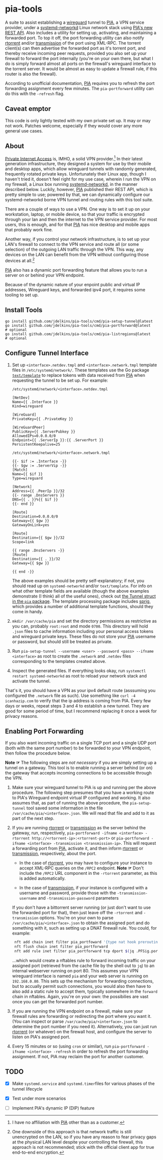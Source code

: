 # pia-tools

A suite to assist establishing a [wireguard][] tunnel to [PIA][], a VPN service
provider, under a [systemd-networkd][] Linux network stack using [PIA's new
REST API](https://github.com/pia-foss/manual-connections). Also includes
a utility for setting up, activating, and maintaining a forwarded port. To top
it off, the port forwarding utility can also notify [rtorrent][] and/or
[transmission][] of the port using XML-RPC. The torrent client(s) can then
advertise the forwarded port as it's torrent port, and thereby receive incoming
peer requests, provided you also set up your firewall to forward the port
internally (you're on your own there, but what I do is simply forward almost
all ports on the firewall's wireguard interface to the torrent server. It
would be almost as easy to update a firewall rule, if this router is also the
firewall).

According to unofficial documentation, [PIA][] requires you to refresh the port
forwarding assignment every few minutes. The `pia-portforward` utility can do
this with the `-refresh` flag.

## Caveat emptor

This code is only lightly tested with my own private set up. It may or may not
work. Patches welcome, especially if they would cover any more general use cases.

## About

[Private Internet Access][PIA] is, IMHO, a solid VPN provider.[^1] In their
latest generation infrastructure, they designed a system for use by their
mobile and desktop apps, which allow wireguard tunnels with randomly generated,
frequently rotated private keys. Unfortunately their Linux app, though
I haven't tried it, doesn't feel right for my use case, wherein I run the VPN
on my firewall, a Linux box running [systemd-networkd][], in the manner
described below. Luckily, however, [PIA][] published their REST API, which is
pretty simple to use; powered by that, we can dynamically configure our
systemd-networkd borne VPN tunnel and routing rules with this tool suite.

There are a couple of ways to use a VPN. One way is to set it up on your
workstation, laptop, or mobile device, so that your traffic is encrypted
through your lan and then the internet to the VPN service provider. For most
users, this is enough, and for that [PIA][] has nice desktop and mobile apps
that probably work fine.

Another way, if you control your network infrastructure, is to set up your
LAN's firewall to connect to the VPN service and route all (or some selection)
of the outgoing LAN traffic through the VPN. This way, any devices on the LAN
can benefit from the VPN without configuring those devices at all.[^2]

[PIA][] also has a dynamic port forwarding feature that allows you to run
a server on or behind your VPN endpoint.

Because of the dynamic nature of your enpoint public and virtual IP addresses,
Wireguard keys, and forwarded ipv4 port, it requires some tooling to set up.

[^1]: I have no affiliation with [PIA][] other than as a customer.

[^2]: One downside of this approach is that network traffic is still
  unencrypted on the LAN, so if you have any reason to fear privacy gaps at the
  physical LAN level despite your controlling the firewall, this approach is
  not recommended; stick with the official client app for true end-to-end
  encryption.

## Install Tools

    go install github.com/jdelkins/pia-tools/cmd/pia-setup-tunnel@latest
    go install github.com/jdelkins/pia-tools/cmd/pia-portforward@latest     # optional
    go install github.com/jdelkins/pia-tools/cmd/pia-listregions@latest     # optional

## Configure Tunnel Interface

1. Set up `<interface>.netdev.tmpl` and `<interface>.network.tmpl` template
   files in `/etc/systemd/network/`. These templates use the Go package
   [`text/template`](https://pkg.go.dev/text/template) to replace tokens with
   data received from [PIA][] when requesting the tunnel to be set up. For
   example:

    `/etc/systemd/network/<interface>.netdev.tmpl`
    ```
    [NetDev]
    Name={{ .Interface }}
    Kind=wireguard

    [WireGuard]
    PrivateKey={{ .PrivateKey }}

    [WireGuardPeer]
    PublicKey={{ .ServerPubkey }}
    AllowedIPs=0.0.0.0/0
    Endpoint={{ .ServerIp }}:{{ .ServerPort }}
    PersistentKeepalive=25
    ```

    `/etc/systemd/network/<interface>.network.tmpl`
    ```
    {{- $if := .Interface -}}
    {{- $gw := .ServerVip -}}
    [Match]
    Name={{ $if }}
    Type=wireguard

    [Network]
    Address={{ .PeerIp }}/32
    {{- range .DnsServers }}
    DNS={{ . }}%{{ $if }}
    {{- end }}

    [Route]
    Destination=0.0.0.0/0
    Gateway={{ $gw }}
    GatewayOnLink=yes

    [Route]
    Destination={{ $gw }}/32
    Scope=link

    {{ range .DnsServers -}}
    [Route]
    Destination={{ . }}/32
    Gateway={{ $gw }}

    {{ end -}}
    ```

    The above examples should be pretty self-explanatory; if not, you should
    read up on `systemd-networkd` and/or `text/template`. For info on what
    other template fields are available (though the above examples demonstrate
    (I think) all of the useful ones), check out [the Tunnel struct in the
    `pia` package][tun]. The template processing package includes [sprig][],
    which provides a number of additional template functions, should they come
    in handy.

2. `mkdir /var/cache/pia` and set the directory permissions as restrictive as
   you can, probably `root:root` and mode `0700`. This directory will hold
   `.json` files to cache information including your personal access tokens and
   wireguard private keys. These files do not store your [PIA][] username or
   password, but should still be treated as private.

3. Run `pia-setup-tunnel --username <user> --password <pass> --ifname <interface>`
   as root to create the `.network` and `.netdev` files corresponding to the
   templates created above.

4. Inspect the generated files. If everything looks okay, run `systemctl
   restart systemd-networkd` as root to reload your network stack and activate
   the tunnel.

That's it, you should have a VPN as your ipv4 default route (asssuming you
configured the `.network` file as such). Use something like `curl -4
icanhazip.com` to verify that the ip address is coming from PIA. Every few days
or weeks, repeat steps 3 and 4 to establish a new tunnel. They are good for
some period of time, but I recommend replacing it once a week for privacy
reasons.

## Enabling Port Forwarding

If you also want incoming traffic on a single TCP port and a single UDP port
(both with the same port number) to be forwarded to your VPN endpoint, then
follow the procedure below.

**Note ☞**  The following steps are *not necessary* if you are simply setting
up a tunnel on a gateway. This tool is to enable running a server behind (or
on) the gateway that accepts incoming connections to be accessible through the
VPN.

1. Make sure your wireguard tunnel to PIA is up and running per the above
   procedure. The following step presumes that you have a working route to
   PIA's Wireguard endpoint virtual IP configured and working. It also assumes
   that, as part of running the above procedure, the `pia-setup-tunnel` tool
   saved some information in the file `/var/cache/pia/<interface>.json`. We
   will read that file and add to it as part of the next step.

2. If you are running [rtorrent][] or [transmission][] as the server behind the
   gateway, run, respectively, `pia-portforward -ifname <interface> -rtorrent
   http://<rtorrent-ip>:<rtorrent-port>` or `pia-portforward -ifname
   <interface> -transmission <transmission-ip>`. This will request a forwarding
   port from [PIA][], activate it, and then inform [rtorrent][] or
   [transmission][], respectively, about the port.

   - In the case of [rtorrent][], you may have to configure your instance to
     accept XML-RPC queries on the `/RPC2` endpoint. **Note ☞**  Don't include
     the `/RPC2` URL component in the `-rtorrent` parameter, as this is added
     automatically.

   - In the case of [transmission][], if your instance is configured with
     a username and password, provide those with the `-transmission-username`
     and `-transmission-password` parameters


   If you don't have a bittorrent server running (or just don't want to use the
   forwarded port for that), then just leave off the `-rtorrent` and
   `-transmission` options. You're on your own to parse
   `/var/cache/pia/<interface>.json` to obtain the assigned port and do
   something with it, such as setting up a DNAT firewall rule. You could, for
   example:

    ```sh
     nft add chain inet filter pia_portfoward '{type nat hook prerouting priority -100; policy accept}'
     nft flush chain inet filter pia_portforward
     nft add rule inet filter pia_portforward tcp dport $(jq .PFSig.port /var/cache/pia/pia.json) dnat ip to 192.168.0.80:80
     ```

   ...which would create a nftables rule to forward incoming traffic on your
   assigned port (retrieved from the cache file by the shell out to `jq`)
   to an internal webserver running on port 80. This assumes your VPN wireguard
   interface is named `pia` and your web server is running on `192.168.0.80`.
   This sets up the mechanism for forwarding connections, but to accually permit
   such connections, you would also then have to also add a static rule to accept
   them, typically somewhere in the `forward` chain in nftables. Again, you're
   on your own: the possibilies are vast once you can get the forwarded port number.

4. If you are running the VPN endpoint on a firewall, make sure your firewall
   rules are forwarding or redirecting the port where you want it. (You can
   inspect or parse `/var/cache/pia/<interface>.json` to determine the port
   number if you need it). Alternatively, you can just run [rtorrent][] (or
   whatever) on the firewall host, and configure the server to listen on PIA's
   assigned port.

5. Every 15 minutes or so (using `cron` or similar), run `pia-portforward
   -ifname <interface> -refresh` in order to refresh the port forwarding
   assignment. If not, PIA may reclaim the port for another customer.

## TODO

- [x] Make `systemd.service` and `systemd.timer`files for various phases of
  the tunnel lifecycle
- [x] Test under more scenarios
- [ ] Implement PIA's dynamic IP (DIP) feature


[systemd-networkd]: https://www.freedesktop.org/software/systemd/man/systemd.network.html
[wireguard]: https://www.wireguard.com/
[PIA]: https://www.privateinternetaccess.com/
[rtorrent]: https://github.com/rakshasa/rtorrent
[transmission]: https://transmissionbt.com/
[tun]: https://github.com/jdelkins/pia-tools/blob/09ebfbe23d457cca3bf28a0a9a27c028311bc752/internal/pia/pia.go#L20
[sprig]: http://masterminds.github.io/sprig/
